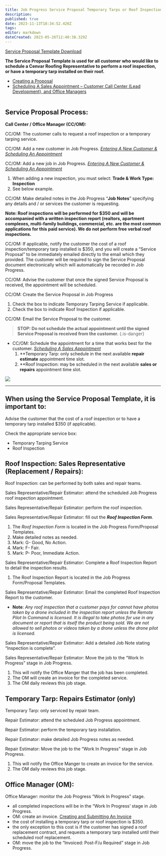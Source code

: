 ```yaml
---
title: Job Progress Service Proposal Temporary Tarps or Roof Inspections
description: 
published: true
date: 2023-11-13T18:34:52.426Z
tags: 
editor: markdown
dateCreated: 2023-05-26T12:40:38.329Z
---
```


[Service Proposal Template Download](/procedures-job-progress/service-proposal-temporary-tarps-or-roof-inspection/service-proposal-template.pdf)

**The Service Proposal Template is used for all customer who would like to schedule a Cenvar Roofing Representative to perform a roof inspection, or have a temporary tarp installed on their roof.**

-   [Creating a Proposal](https://wiki2.cenvarroofing.com/i/95)
-   [Scheduling A Sales Appointment – Customer Call Center (Lead Development), and Office Managers](https://wiki2.cenvarroofing.com/i/57)  
     

## **Service Proposal Process:**

**Call Center / Office Manager (CC/OM):**

CC/OM: The customer calls to request a roof inspection or a temporary tarping service.

CC/OM: Add a new customer in Job Progress. [_Entering A New Customer & Scheduling An Appointment_](https://wiki.cenvarroofing.com/i/90)

CC/OM: Add a new job in Job Progress. [_Entering A New Customer & Scheduling An Appointment_](https://wiki.cenvarroofing.com/i/90)

1.  When adding a new inspection, you must select: **Trade & Work Type: Inspection**
2.  See below example.

CC/OM: Make detailed notes in the Job Progress “**Job Notes**” specifying any details and / or services the customer is requesting.

**Note: Roof inspections will be performed for $350 and will be accompanied with a written inspection report (realtors, apartment complexes, multi-family buildings, commercial, etc. are the most common applications for this paid service). We do not perform free verbal roof inspections.**

CC/OM: If applicable, notify the customer the cost of a roof inspection/temporary tarp installed is $350, and you will create a “Service Proposal” to be immediately emailed directly to the email which they provided. The customer will be required to sign the Service Proposal document electronically which will automatically be recorded in Job Progress.

CC/OM: Advise the customer that once the signed Service Proposal is received, the appointment will be scheduled.

CC/OM: Create the Service Proposal in Job Progress

1.  Check the box to indicate Temporary Tarping Service if applicable.
2.  Check the box to indicate Roof Inspection if applicable.

CC/OM: Email the Service Proposal to the customer.

> **STOP: Do not schedule the actual appointment until the signed Service Proposal is received from the customer.**
{.is-danger}


-   CC/OM: Schedule the appointment for a time that works best for the customer. [_Scheduling A Sales Appointment_](https://wiki2.cenvarroofing.com/i/57)
    1.  \*\*Temporary Tarp: only schedule in the next available **repair estimate** appointment time slot.
    2.  \*\*Roof Inspection: may be scheduled in the next available **sales or repairs** appointment time slot.

![](https://wiki.cenvarroofing.com/wp-content/uploads/2021/08/image-2-1024x856.png)

---

## **When using the Service Proposal Template, it is important to:**

Advise the customer that the cost of a roof inspection or to have a temporary tarp installed $350 (if applicable).

Check the appropriate service box:

-   Temporary Tarping Service
-   Roof Inspection

## **Roof Inspection: Sales Representative (Replacement / Repairs):**

Roof Inspection: can be performed by both sales and repair teams.

Sales Representative/Repair Estimator: attend the scheduled Job Progress roof inspection appointment.

Sales Representative/Repair Estimator: perform the roof inspection.

Sales Representative/Repair Estimator: fill out the **_Roof Inspection Form_**.

1.  The _Roof Inspection Form_ is located in the Job Progress Form/Proposal Templates.
2.  Make detailed notes as needed.
3.  Mark: G- Good, No Action.
4.  Mark: F- Fair.
5.  Mark: P- Poor, Immediate Action.

Sales Representative/Repair Estimator: Complete a Roof Inspection Report to detail the inspection results.

1.  The Roof Inspection Report is located in the Job Progress Form/Proposal Templates.

Sales Representative/Repair Estimator: Email the completed Roof Inspection Report to the customer.

-   **Note**: *Any roof inspection that a customer pays for cannot have photos taken by a drone included in the inspection report unless the Remote Pilot In Command is licensed. It is illegal to take photos for use in any document or report that is itself the product being sold. We are not allowed to sell photos or videos taken by a drone unless the drone pilot is licensed.*

Sales Representative/Repair Estimator: Add a detailed Job Note stating “Inspection is complete”.

Sales Representative/Repair Estimator: Move the job to the “Work In Progress” stage in Job Progress.

1.  This will notify the Office Manger that the job has been completed.
2.  The OM will create an invoice for the completed service.
3.  The OM daily reviews this job stage.

## **Temporary Tarp: Repairs Estimator (only)**

Temporary Tarp: only serviced by repair team.

Repair Estimator: attend the scheduled Job Progress appointment.

Repair Estimator: perform the temporary tarp installation.

Repair Estimator: make detailed Job Progress notes as needed.

Repair Estimator: Move the job to the “Work In Progress” stage in Job Progress.

1.  This will notify the Office Manger to create an invoice for the service.
2.  The OM daily reviews this job stage.

## **Office Manager (OM):**

Office Manager: monitor the Job Progress “Work In Progress” stage.

-   all completed inspections will be in the “Work In Progress’ stage in Job Progress.
-   OM: create an invoice. [Creating and Submitting An Invoice](https://wiki2.cenvarroofing.com/i/88)
-   the cost of installing a temporary tarp or roof inspection is $350.
-   the only exception to this cost is if the customer has signed a roof replacement contract, and requests a temporary tarp installed until their scheduled roof replacement.
-   OM: move the job to the “Invoiced: Post-F/u Required” stage in Job Progress.